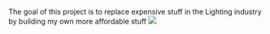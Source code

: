 The goal of this project is to replace expensive stuff in the Lighting industry by building my own more affordable stuff
<img src="{BadgeURLHere}" />
